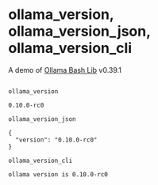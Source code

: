 # ollama_version, ollama_version_json, ollama_version_cli

A demo of [Ollama Bash Lib](https://github.com/attogram/ollama-bash-lib) v0.39.1
```

ollama_version

0.10.0-rc0

ollama_version_json

{
  "version": "0.10.0-rc0"
}

ollama_version_cli

ollama version is 0.10.0-rc0
```
